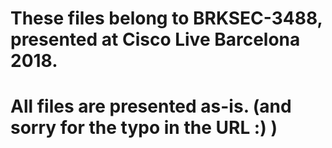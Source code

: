 # These files belong to BRKSEC-3488, presented at Cisco Live Barcelona 2018.
#
# All files are presented as-is. (and sorry for the typo in the URL :) )
